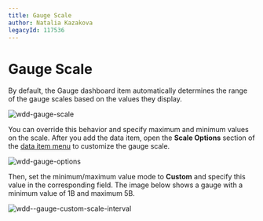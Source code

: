 ```yaml
---
title: Gauge Scale
author: Natalia Kazakova
legacyId: 117536
---
```

# Gauge Scale
By default, the Gauge dashboard item automatically determines the range of the gauge scales based on the values they display.

![wdd-gauge-scale](../../../../images/img125318.png)

You can override this behavior and specify maximum and minimum values on the scale. After you add the data item, open the **Scale Options** section of the [data item menu](../../ui-elements/data-item-menu.md) to customize the gauge scale.

![wdd-gauge-options](../../../../images/img125312.png)

Then, set the minimum/maximum value mode to **Custom** and specify this value in the corresponding field. The image below shows a gauge with a minimum value of 1B and maximum 5B.

![wdd--gauge-custom-scale-interval](../../../../images/img125319.png)